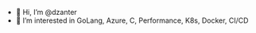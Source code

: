 - 👋 Hi, I’m @dzanter
- 👀 I’m interested in GoLang, Azure, C, Performance, K8s, Docker, CI/CD

<!---
dzanter/dzanter is a ✨ special ✨ repository because its `README.md` (this file) appears on your GitHub profile.
You can click the Preview link to take a look at your changes.
--->
